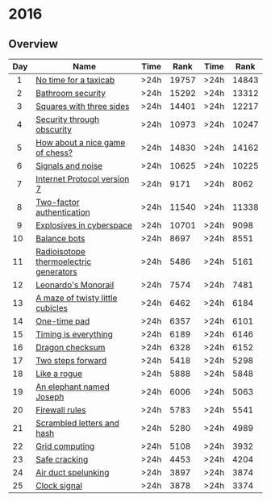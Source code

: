 # 2016

## Overview

|Day|Name|Time|Rank|Time|Rank|
|-|-|-|-|-|-|
|&nbsp;&nbsp;1|[No time for a taxicab](https://adventofcode.com/2016/day/1)|>24h|19757|>24h|14843|
|&nbsp;&nbsp;2|[Bathroom security](https://adventofcode.com/2016/day/2)|>24h|15292|>24h|13312|
|&nbsp;&nbsp;3|[Squares with three sides](https://adventofcode.com/2016/day/3)|>24h|14401|>24h|12217|
|&nbsp;&nbsp;4|[Security through obscurity](https://adventofcode.com/2016/day/4)|>24h|10973|>24h|10247|
|&nbsp;&nbsp;5|[How about a nice game of chess?](https://adventofcode.com/2016/day/5)|>24h|14830|>24h|14162|
|&nbsp;&nbsp;6|[Signals and noise](https://adventofcode.com/2016/day/6)|>24h|10625|>24h|10225|
|&nbsp;&nbsp;7|[Internet Protocol version 7](https://adventofcode.com/2016/day/7)|>24h|9171|>24h|8062|
|&nbsp;&nbsp;8|[Two-factor authentication](https://adventofcode.com/2016/day/8)|>24h|11540|>24h|11338|
|&nbsp;&nbsp;9|[Explosives in cyberspace](https://adventofcode.com/2016/day/9)|>24h|10701|>24h|9098|
|10|[Balance bots](https://adventofcode.com/2016/day/10)|>24h|8697|>24h|8551|
|11|[Radioisotope thermoelectric generators](https://adventofcode.com/2016/day/11)|>24h|5486|>24h|5161|
|12|[Leonardo's Monorail](https://adventofcode.com/2016/day/12)|>24h|7574|>24h|7481|
|13|[A maze of twisty little cubicles](https://adventofcode.com/2016/day/13)|>24h|6462|>24h|6184|
|14|[One-time pad](https://adventofcode.com/2016/day/14)|>24h|6357|>24h|6101|
|15|[Timing is everything](https://adventofcode.com/2016/day/15)|>24h|6189|>24h|6146|
|16|[Dragon checksum](https://adventofcode.com/2016/day/16)|>24h|6328|>24h|6152|
|17|[Two steps forward](https://adventofcode.com/2016/day/17)|>24h|5418|>24h|5298|
|18|[Like a rogue](https://adventofcode.com/2016/day/18)|>24h|5888|>24h|5848|
|19|[An elephant named Joseph](https://adventofcode.com/2016/day/19)|>24h|6006|>24h|5063|
|20|[Firewall rules](https://adventofcode.com/2016/day/20)|>24h|5783|>24h|5541|
|21|[Scrambled letters and hash](https://adventofcode.com/2016/day/21)|>24h|5280|>24h|4989|
|22|[Grid computing](https://adventofcode.com/2016/day/22)|>24h|5108|>24h|3932|
|23|[Safe cracking](https://adventofcode.com/2016/day/23)|>24h|4453|>24h|4204|
|24|[Air duct spelunking](https://adventofcode.com/2016/day/24)|>24h|3897|>24h|3874|
|25|[Clock signal](https://adventofcode.com/2016/day/25)|>24h|3878|>24h|3374|
